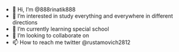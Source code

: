 - 👋 Hi, I’m @888rinatik888
- 👀 I’m interested in study everything and everywhere in different directions
- 🌱 I’m currently learning special school
- 💞️ I’m looking to collaborate on 
- 📫 How to reach me twitter @rustamovich2812

<!---
888rinatik888/888rinatik888 is a ✨ special ✨ repository because its `README.md` (this file) appears on your GitHub profile.
You can click the Preview link to take a look at your changes.
--->
